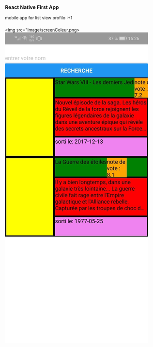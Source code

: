 ### React Native First App

 mobile app for list view profilo :+1
###
<img src="Image/screenColeur.png>
 ![alt text](https://github.com/amir-doukh/React_Native_profilo/blob/master/Images/53873357_776666846042261_3752826175659966464_n.jpg)